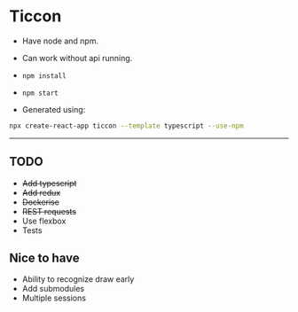
# Ticcon

- Have node and npm.
- Can work without api running.
- `npm install`
- `npm start`

- Generated using:

```bash
npx create-react-app ticcon --template typescript --use-npm
```

---

## TODO

- ~~Add typescript~~
- ~~Add redux~~
- ~~Dockerise~~
- ~~REST requests~~
- Use flexbox
- Tests

## Nice to have

- Ability to recognize draw early
- Add submodules
- Multiple sessions
